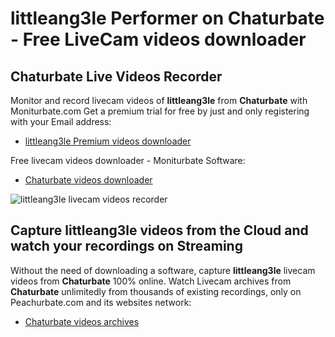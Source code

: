 # littleang3le Performer on Chaturbate - Free LiveCam videos downloader

## Chaturbate Live Videos Recorder

Monitor and record livecam videos of **littleang3le** from **Chaturbate** with Moniturbate.com
Get a premium trial for free by just and only registering with your Email address:
* [littleang3le Premium videos downloader](https://moniturbate.com/request-demo-licence-key.html)

Free livecam videos downloader - Moniturbate Software:
* [Chaturbate videos downloader](https://moniturbate.com/moniturbate-download-software.html)

![littleang3le livecam videos recorder](https://peachurnet.com/templates/moniturbate-software.png)


## Capture littleang3le videos from the Cloud and watch your recordings on Streaming

Without the need of downloading a software, capture **littleang3le** livecam videos from **Chaturbate** 100% online.
Watch Livecam archives from **Chaturbate** unlimitedly from thousands of existing recordings, only on Peachurbate.com and its websites network:
* [Chaturbate videos archives](https://peachurnet.com/)